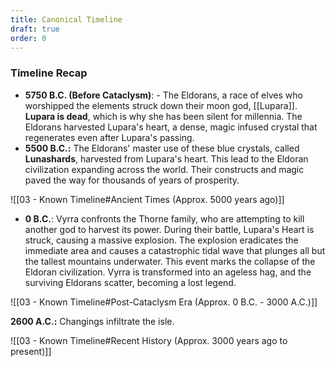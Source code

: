 ```yaml
---
title: Canonical Timeline
draft: true
order: 0
---
```

### Timeline Recap

- **5750 B.C. (Before Cataclysm)**: - The Eldorans, a race of elves who worshipped the elements struck down their moon god, [[Lupara]]. **Lupara is dead**, which is why she has been silent for millennia. The Eldorans harvested Lupara's heart, a dense, magic infused crystal that regenerates even after Lupara's passing. 
- **5500 B.C.:** The Eldorans' master use of these blue crystals, called **Lunashards**, harvested from Lupara's heart. This lead to the Eldoran civilization expanding across the world. Their constructs and magic paved the way for thousands of years of prosperity. 


![[03 - Known Timeline#Ancient Times (Approx. 5000 years ago)]]


- **0 B.C.**: Vyrra confronts the Thorne family, who are attempting to kill another god to harvest its power. During their battle, Lupara's Heart is struck, causing a massive explosion. The explosion eradicates the immediate area and causes a catastrophic tidal wave that plunges all but the tallest mountains underwater. This event marks the collapse of the Eldoran civilization. Vyrra is transformed into an ageless hag, and the surviving Eldorans scatter, becoming a lost legend.


![[03 - Known Timeline#Post-Cataclysm Era (Approx. 0 B.C. - 3000 A.C.)]]

**2600 A.C.:** Changings infiltrate the isle. 


![[03 - Known Timeline#Recent History (Approx. 3000 years ago to present)]]
